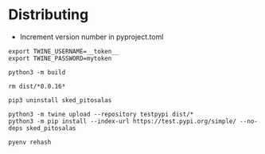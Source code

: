 # Distributing

* Increment version number in pyproject.toml
```
export TWINE_USERNAME=__token__
export TWINE_PASSWORD=mytoken 

python3 -m build

rm dist/*0.0.16*

pip3 uninstall sked_pitosalas

python3 -m twine upload --repository testpypi dist/* 
python3 -m pip install --index-url https://test.pypi.org/simple/ --no-deps sked_pitosalas

pyenv rehash
```
